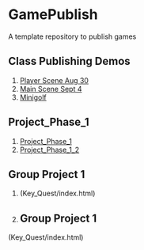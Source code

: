 # GamePublish
A template repository to publish games

## Class Publishing Demos

1. [Player Scene Aug 30](Player_Scene_08_30/index.html)
2. [Main Scene Sept 4](Main_9/4/index.html)
3. [Minigolf](Minigolf/index.html)

## Project_Phase_1
1. [Project_Phase_1](Project_Phase_1/index.html)
2. [Project_Phase_1_2](Project_Phase_1_2/index.html)

## Group Project 1
1. (Key_Quest/index.html)
3. ## Group Project 1
  (Key_Quest/index.html) 

